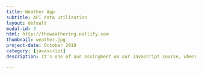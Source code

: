 ```yaml
---
title: Weather App
subtitle: API data utilization
layout: default
modal-id: 3
html: http://theweathering.netlify.com
thumbnail: weather.jpg
project-date: October 2019
category: [javascript]
description: It's one of our assingment on our Javascript course, where we use an API then utilize it to display its data.

---
```

